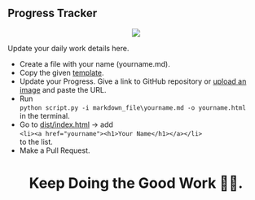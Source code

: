 ## Progress Tracker

<p align="center">
  <img src="https://cdn.theatlantic.com/media/files/2022/progress/progress-share.png" />
</p>

Update your daily work details here.
- Create a file with your name (yourname.md).
- Copy the given [template](https://github.com/FOSS-Community/progress-tracker/blob/main/template.md).
- Update your Progress. Give a link to GitHub repository or [upload an image](https://imgbb.com/) and paste the URL.
- Run <br> `python script.py -i markdown_file\yourname.md -o yourname.html` <br> in the terminal.
- Go to [dist/index.html](https://github.com/FOSS-Community/progress-tracker/blob/main/dist/index.html#L40) -> add <br>       `<li><a href="yourname"><h1>Your Name</h1></a></li>` <br>to the list.
- Make a Pull Request.
<center>
<h1> Keep Doing the Good Work ✌🏻.
</center>

